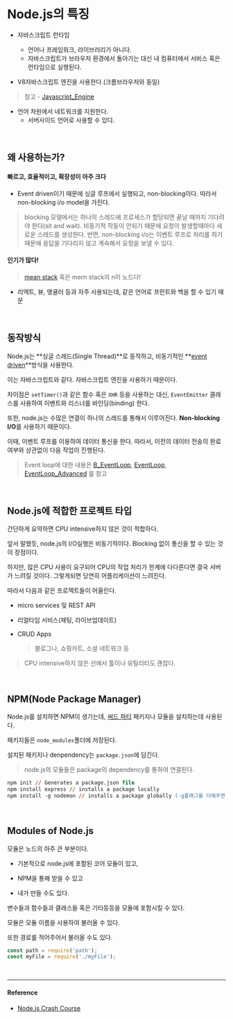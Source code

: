 # Node.js의 특징
* 자바스크립트 런타임
    * 언어나 프레임워크, 라이브러리가 아니다.
    * 자바스크립트가 브라우저 환경에서 돌아가는 대신 내 컴퓨터에서 서비스 혹은 런타임으로 실행된다.

* V8자바스크립트 엔진을 사용한다.(크롬브라우저와 동일)
> 참고 - [Javascript_Engine](https://github.com/Im-D/Dev-Docs/blob/master/Javascript/Javascript_Engine.md)

* 언어 차원에서 네트워크를 지원한다.
    * 서버사이드 언어로 사용할 수 있다.

<br/>

## 왜 사용하는가?
#### 빠르고, 효율적이고, 확장성이 아주 크다
* Event driven이기 때문에 싱글 루프에서 실행되고, non-blocking이다. 따라서 non-blocking i/o model을 가진다.
> blocking 모델에서는 하나의 스레드에 프로세스가 할당되면 끝날 때까지 기다려야 한다(sit and wait). 비동기적 작동이 안되기 때문에 요청이 발생할때마다 새로운 스레드를 생성한다. 반면, non-blocking i/o는 이벤트 루프로 처리를 하기 때문에 응답을 기다리지 않고 계속해서 요청을 보낼 수 있다.

#### 인기가 많다!
> [mean stack](https://en.wikipedia.org/wiki/MEAN_(software_bundle)) 혹은 mern stack의 n이 노드다!
* 리엑트, 뷰, 앵귤러 등과 자주 사용되는데, 같은 언어로 프런트와 백을 할 수 있기 때문

<br/>

## 동작방식
Node.js는 **싱글 스레드(Single Thread)**로 동작하고, 비동기적인 **[event driven](https://terms.naver.com/entry.nhn?docId=822661&cid=50376&categoryId=50376)**방식을 사용한다.

이는 자바스크립트와 같다. 자바스크립트 엔진을 사용하기 때문이다.

차이점은 `setTimer()`과 같은 함수 혹은 `XHR` 등을 사용하는  대신, `EventEmitter` 클래스를 사용하여 이벤트와 리스너를 바인딩(binding) 한다.

또한, node.js는 수많은 연결이 하나의 스레드를 통해서 이루어진다. **Non-blocking I/O**를 사용하기 때문이다.

이때, 이벤트 루프를 이용하여 데이터 통신을 한다. 따라서, 이전의 데이터 전송의 완료여부와 상관없이 다음 작업이 진행된다.
> Event loop에 대한 내용은 [B_EventLoop](https://github.com/Im-D/Dev-Docs/blob/master/Javascript/B_EventLoop.md), [EventLoop](https://github.com/Im-D/Dev-Docs/blob/master/Javascript/EventLoop.md), [EventLoop_Advanced](https://github.com/Im-D/Dev-Docs/blob/master/Javascript/EventLoop_Advanced.md) 를 참고

<br/>

## Node.js에 적합한 프로젝트 타입
간단하게 요약하면 CPU intensive하지 않은 것이 적합하다.

앞서 말했듯, node.js의 I/O실행은 비동기적이다. Blocking 없이 통신을 할 수 있는 것이 장점이다.

하지만, 많은 CPU 사용이 요구되어 CPU의 작업 처리가 한계에 다다른다면 결국 서버가 느려질 것이다. 그렇게되면 당연히 어플리케이션이 느려진다.

따라서 다음과 같은 프로젝트들이 어울린다.

* micro services 및 REST API

* 리얼타임 서비스(채팅, 라이브업데이트)

* CRUD Apps
  
    > 블로그나, 쇼핑카트, 소셜 네트워크 등

> CPU intensive하지 않은 선에서 툴이나 유틸리티도 괜찮다.

<br/>

## NPM(Node Package Manager)
Node.js를 설치하면 NPM이 생기는데, [써드 파티](https://ko.wikipedia.org/wiki/%EC%84%9C%EB%93%9C_%ED%8C%8C%ED%8B%B0_%EA%B0%9C%EB%B0%9C%EC%9E%90) 패키지나 모듈을 설치하는데 사용된다.

패키지들은 `node_modules`폴더에 저장된다.

설치된 패키지나 denpendency는 `package.json`에 담긴다.
> node.js의 모듈들은 package의 dependency를 통하여 연결된다.

```ps
npm init // Generates a package.json file
npm install express // installs a package locally
npm install -g nodemon // installs a package globally (-g플래그를 더해주면 된다.)
```

<br/>

## Modules of Node.js
모듈은 노드의 아주 큰 부분이다.

* 기본적으로 node.js에 포함된 코어 모듈이 있고,

* NPM을 통해 받을 수 있고

* 내가 만들 수도 있다.

변수들과 함수들과 클래스들 혹은 기타등등을 모듈에 포함시킬 수 있다.

모듈은 모듈 이름을 사용하여 불러올 수 있다. 

또한 경로를 적어주어서 불러올 수도 있다.

```js
const path = require('path');
const myFile = require('./myFile');
```

<br/>

---

#### Reference

* [Node.js Crash Course](https://www.youtube.com/watch?v=fBNz5xF-Kx4&feature=youtu.be)

